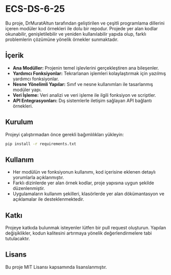 # ECS-DS-6-25

Bu proje, DrMuratAltun tarafından geliştirilen ve çeşitli programlama dillerini içeren modüler kod örnekleri ile dolu bir repodur. Projede yer alan kodlar okunabilir, genişletilebilir ve yeniden kullanılabilir yapıda olup, farklı problemlerin çözümüne yönelik örnekler sunmaktadır.

## İçerik

- **Ana Modüller:** Projenin temel işlevlerini gerçekleştiren ana bileşenler.
- **Yardımcı Fonksiyonlar:** Tekrarlanan işlemleri kolaylaştırmak için yazılmış yardımcı fonksiyonlar.
- **Nesne Yönelimli Yapılar:** Sınıf ve nesne kullanımları ile tasarlanmış modüler yapı.
- **Veri İşleme:** Veri analizi ve veri işleme ile ilgili fonksiyon ve scriptler.
- **API Entegrasyonları:** Dış sistemlerle iletişim sağlayan API bağlantı örnekleri.

## Kurulum

Projeyi çalıştırmadan önce gerekli bağımlılıkları yükleyin:
```bash
pip install -r requirements.txt
```

## Kullanım

- Her modülün ve fonksiyonun kullanımı, kod içerisine eklenen detaylı yorumlarla açıklanmıştır.
- Farklı dizinlerde yer alan örnek kodlar, proje yapısına uygun şekilde düzenlenmiştir.
- Uygulamaların kullanım şekilleri, klasörlerde yer alan dökümantasyon ve açıklamalar ile desteklenmektedir.

## Katkı

Projeye katkıda bulunmak isteyenler lütfen bir pull request oluşturun. Yapılan değişiklikler, kodun kalitesini artırmaya yönelik değerlendirmelere tabi tutulacaktır.

## Lisans

Bu proje MIT Lisansı kapsamında lisanslanmıştır.
